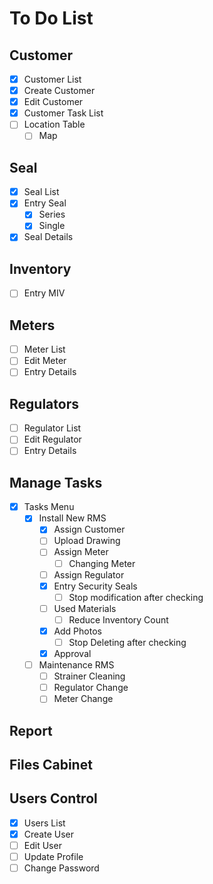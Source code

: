 # To Do List

## Customer

- [x] Customer List
- [x] Create Customer
- [x] Edit Customer
- [x] Customer Task List
- [ ] Location Table
    - [ ] Map

## Seal

- [x] Seal List
- [x] Entry Seal
    - [x] Series
    - [x] Single
- [x] Seal Details

## Inventory

- [ ] Entry MIV

## Meters

- [ ] Meter List
- [ ] Edit Meter
- [ ] Entry Details

## Regulators

- [ ] Regulator List
- [ ] Edit Regulator
- [ ] Entry Details

## Manage Tasks

- [x] Tasks Menu
    - [x] Install New RMS
        - [x] Assign Customer
        - [ ] Upload Drawing
        - [ ] Assign Meter
            - [ ] Changing Meter
        - [ ] Assign Regulator
        - [x] Entry Security Seals
            - [ ] Stop modification after checking
        - [ ] Used Materials
            - [ ] Reduce Inventory Count
        - [x] Add Photos
            - [ ] Stop Deleting after checking
        - [x] Approval
    - [ ] Maintenance RMS
        - [ ] Strainer Cleaning
        - [ ] Regulator Change
        - [ ] Meter Change

## Report

## Files Cabinet

## Users Control

- [x] Users List
- [x] Create User
- [ ] Edit User
- [ ] Update Profile
- [ ] Change Password

